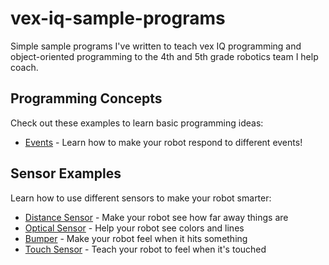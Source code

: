 # vex-iq-sample-programs

Simple sample programs I've written to teach vex IQ programming and object-oriented programming to the 4th and 5th grade robotics team I help coach. 

## Programming Concepts
Check out these examples to learn basic programming ideas:
- [Events](programming-concepts/events) - Learn how to make your robot respond to different events!

## Sensor Examples
Learn how to use different sensors to make your robot smarter:
- [Distance Sensor](sensor-examples/distance-sensor) - Make your robot see how far away things are
- [Optical Sensor](sensor-examples/optical-sensor) - Help your robot see colors and lines
- [Bumper](sensor-examples/bumper) - Make your robot feel when it hits something
- [Touch Sensor](sensor-examples/touch-sensor) - Teach your robot to feel when it's touched 
